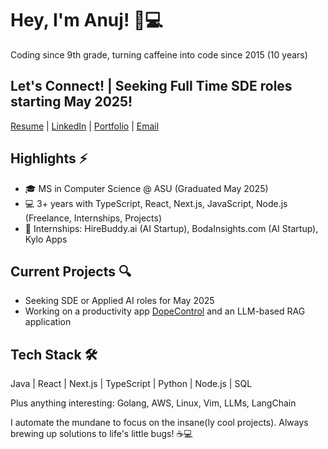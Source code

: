 # Hey, I'm Anuj! 👋💻

Coding since 9th grade, turning caffeine into code since 2015 (10 years)


## Let's Connect! | Seeking Full Time SDE roles starting May 2025!


[Resume](https://anujjoshi.me/resume) | [LinkedIn](https://www.linkedin.com/in/thejoshi) | [Portfolio](https://anujjoshi.me/) | [Email](mailto:ajosh104@asu.edu)


## Highlights ⚡

- 🎓 MS in Computer Science @ ASU (Graduated May 2025)
- 💻 3+ years with TypeScript, React, Next.js, JavaScript, Node.js (Freelance, Internships, Projects)
- 🚀 Internships: HireBuddy.ai (AI Startup), BodaInsights.com (AI Startup), Kylo Apps

## Current Projects 🔍

- Seeking SDE or Applied AI roles for May 2025
- Working on a productivity app [DopeControl](https://dc.anujjoshi.me) and an LLM-based RAG application

## Tech Stack 🛠️

Java | React | Next.js | TypeScript | Python | Node.js | SQL

Plus anything interesting: Golang, AWS, Linux, Vim, LLMs, LangChain

I automate the mundane to focus on the insane(ly cool projects).
Always brewing up solutions to life's little bugs! ☕💻
